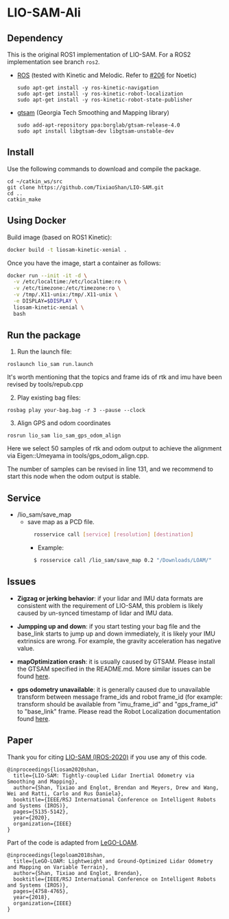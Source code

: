 # LIO-SAM-Ali

## Dependency

This is the original ROS1 implementation of LIO-SAM. For a ROS2 implementation see branch `ros2`.

- [ROS](http://wiki.ros.org/ROS/Installation) (tested with Kinetic and Melodic. Refer to [#206](https://github.com/TixiaoShan/LIO-SAM/issues/206) for Noetic)
  ```
  sudo apt-get install -y ros-kinetic-navigation
  sudo apt-get install -y ros-kinetic-robot-localization
  sudo apt-get install -y ros-kinetic-robot-state-publisher
  ```
- [gtsam](https://gtsam.org/get_started/) (Georgia Tech Smoothing and Mapping library)
  ```
  sudo add-apt-repository ppa:borglab/gtsam-release-4.0
  sudo apt install libgtsam-dev libgtsam-unstable-dev
  ```

## Install

Use the following commands to download and compile the package.

```
cd ~/catkin_ws/src
git clone https://github.com/TixiaoShan/LIO-SAM.git
cd ..
catkin_make
```

## Using Docker
Build image (based on ROS1 Kinetic):

```bash
docker build -t liosam-kinetic-xenial .
```

Once you have the image, start a container as follows:

```bash
docker run --init -it -d \
  -v /etc/localtime:/etc/localtime:ro \
  -v /etc/timezone:/etc/timezone:ro \
  -v /tmp/.X11-unix:/tmp/.X11-unix \
  -e DISPLAY=$DISPLAY \
  liosam-kinetic-xenial \
  bash
```

## Run the package

1. Run the launch file:
```
roslaunch lio_sam run.launch
```

It's worth mentioning that the topics and frame ids of rtk and imu have been revised by tools/repub.cpp

2. Play existing bag files:
```
rosbag play your-bag.bag -r 3 --pause --clock
```

3. Align GPS and odom coordinates
```
rosrun lio_sam lio_sam_gps_odom_align
```

Here we select 50 samples of rtk and odom output to achieve the alignment via Eigen::Umeyama in tools/gps_odom_align.cpp.

The number of samples can be revised in line 131, and we recommend to start this node when the odom output is stable.

## Service
  - /lio_sam/save_map
    - save map as a PCD file.
      ``` bash
        rosservice call [service] [resolution] [destination]
      ```
      - Example:
      ``` bash
        $ rosservice call /lio_sam/save_map 0.2 "/Downloads/LOAM/"
      ```

## Issues

  - **Zigzag or jerking behavior**: if your lidar and IMU data formats are consistent with the requirement of LIO-SAM, this problem is likely caused by un-synced timestamp of lidar and IMU data.

  - **Jumpping up and down**: if you start testing your bag file and the base_link starts to jump up and down immediately, it is likely your IMU extrinsics are wrong. For example, the gravity acceleration has negative value.

  - **mapOptimization crash**: it is usually caused by GTSAM. Please install the GTSAM specified in the README.md. More similar issues can be found [here](https://github.com/TixiaoShan/LIO-SAM/issues).

  - **gps odometry unavailable**: it is generally caused due to unavailable transform between message frame_ids and robot frame_id (for example: transform should be available from "imu_frame_id" and "gps_frame_id" to "base_link" frame. Please read the Robot Localization documentation found [here](http://docs.ros.org/en/melodic/api/robot_localization/html/preparing_sensor_data.html).

## Paper

Thank you for citing [LIO-SAM (IROS-2020)](./config/doc/paper.pdf) if you use any of this code.
```
@inproceedings{liosam2020shan,
  title={LIO-SAM: Tightly-coupled Lidar Inertial Odometry via Smoothing and Mapping},
  author={Shan, Tixiao and Englot, Brendan and Meyers, Drew and Wang, Wei and Ratti, Carlo and Rus Daniela},
  booktitle={IEEE/RSJ International Conference on Intelligent Robots and Systems (IROS)},
  pages={5135-5142},
  year={2020},
  organization={IEEE}
}
```

Part of the code is adapted from [LeGO-LOAM](https://github.com/RobustFieldAutonomyLab/LeGO-LOAM).
```
@inproceedings{legoloam2018shan,
  title={LeGO-LOAM: Lightweight and Ground-Optimized Lidar Odometry and Mapping on Variable Terrain},
  author={Shan, Tixiao and Englot, Brendan},
  booktitle={IEEE/RSJ International Conference on Intelligent Robots and Systems (IROS)},
  pages={4758-4765},
  year={2018},
  organization={IEEE}
}
```